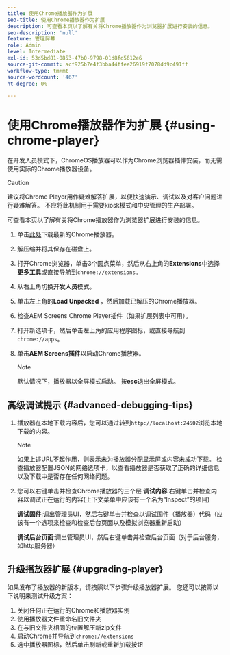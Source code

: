 ```yaml
---
title: 使用Chrome播放器作为扩展
seo-title: 使用Chrome播放器作为扩展
description: 可查看本页以了解有关将Chrome播放器作为浏览器扩展进行安装的信息。
seo-description: 'null'
feature: 管理屏幕
role: Admin
level: Intermediate
exl-id: 53d5bd81-0853-47b0-9798-01d8fd5612e6
source-git-commit: acf925b7e4f3bba44ffee26919f7078dd9c491ff
workflow-type: tm+mt
source-wordcount: '467'
ht-degree: 0%

---
```


# 使用Chrome播放器作为扩展 {#using-chrome-player}

在开发人员模式下，ChromeOS播放器可以作为Chrome浏览器插件安装，而无需使用实际的Chrome播放器设备。

>[!CAUTION]
>
> 建议将Chrome Player用作疑难解答扩展，以便快速演示、调试以及对客户问题进行疑难解答。 不应将此机制用于需要kiosk模式和中央管理的生产部署。

可查看本页以了解有关将Chrome播放器作为浏览器扩展进行安装的信息。

1. 单击[此处](https://download.macromedia.com/screens/)下载最新的Chrome播放器。

1. 解压缩并将其保存在磁盘上。

1. 打开Chrome浏览器，单击3个圆点菜单，然后从右上角的&#x200B;**Extensions**&#x200B;中选择&#x200B;**更多工具**&#x200B;或直接导航到`chrome://extensions`。

1. 从右上角切换&#x200B;**开发人员**&#x200B;模式。

1. 单击左上角的&#x200B;**Load Unpacked** ，然后加载已解压的Chrome播放器。

1. 检查AEM Screens Chrome Player插件（如果扩展列表中可用）。

1. 打开新选项卡，然后单击左上角的应用程序图标，或直接导航到`chrome://apps`。

1. 单击&#x200B;**AEM Screens插件**&#x200B;以启动Chrome播放器。
   >[!NOTE]
   >
   > 默认情况下，播放器以全屏模式启动。 按&#x200B;**esc**&#x200B;退出全屏模式。


## 高级调试提示 {#advanced-debugging-tips}

1. 播放器在本地下载内容后，您可以通过转到`http://localhost:24502`浏览本地下载的内容。

   >[!NOTE]
   >
   > 如果上述URL不起作用，则表示未为播放器分配显示屏或内容未成功下载。 检查播放器配置JSON的网络选项卡，以查看播放器是否获取了正确的详细信息以及下载中是否存在任何网络问题。

1. 您可以右键单击并检查Chrome播放器的三个层
   **调试内容**:右键单击并检查内容以调试正在运行的内容(上下文菜单中应该有一个名为“Inspect”的项目)

   **调试固件**:调出管理员UI，然后右键单击并检查以调试固件（播放器）代码（应该有一个选项来检查和检查后台页面以及模拟浏览器重新启动）

   **调试后台页面**:调出管理员UI，然后右键单击并检查后台页面（对于后台服务，如http服务器）

## 升级播放器扩展 {#upgrading-player}

如果发布了播放器的新版本，请按照以下步骤升级播放器扩展。 您还可以按照以下说明来测试升级方案：

1. 关闭任何正在运行的Chrome和播放器实例
1. 使用播放器文件重命名旧文件夹
1. 在与旧文件夹相同的位置解压新zip文件
1. 启动Chrome并导航到`chrome://extensions`
1. 选中播放器图标，然后单击刷新或重新加载按钮

